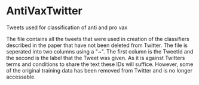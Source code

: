 # AntiVaxTwitter
Tweets used for classification of anti and pro vax

The file contains all the tweets that were used in creation of the classifiers described in the paper that have not been deleted from Twitter. The file is seperated into two columns using a "~". The first column is the TweetId and the second is the label that the Tweet was given. As it is against Twitters terms and conditions to share the text these IDs will suffice. However, some of the original training data has been removed from Twitter and is no longer accessable.
